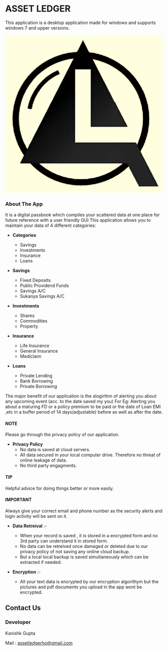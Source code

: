 # **ASSET LEDGER**
This application is a desktop application made for windows and supports windows 7 and upper versions.

![Asset Ledger Screen View](picbg.png)

### **About The App**
It is a digital passbook which compiles your scattered data at one place for future reference with a user friendly GUI
This application allows you to maintain your data of 4 different categories:


* **Categories**
  - Savings
  - Investments
  - Insurance
  - Loans

* **Savings**
  - Fixed Deposits
  - Public Providend Funds
  - Savings A/C
  - Sukanya Savings A/C

* **Investments**
  - Shares
  - Commodities
  - Property

* **Insurance**
  - Life Insurance
  - General Insurance
  - Mediclaim

* **Loans**
  - Private Lending
  - Bank Borrowing
  - Private Borrowing


The major benefit of our application is the alogirthm of alerting you about any upcoming event (acc. to the date saved my you)
For Eg: Alerting you about a maturing FD or a policy premium to be paid or the date of Loan EMI ,etc in a buffer period of 14 days(adjustable) before as well as after the date.


 
#### **NOTE**
 Please go through the privacy policy of our application.
* **Privacy Policy**
  - No data is saved at cloud servers.
  - All data secured in your local computer drive. Therefore no threat of online leakage of data.
  - No third party engagments.

#### **TIP**
 Helpful advice for doing things better or more easily.

#### **IMPORTANT**
Always give your correct email and phone number as the security alerts and login activity will be sent on it.
* **Data Retreival** :-
  - When your record is saved , it is stored in a encrypted form and no 3rd party can understand it in stored form.
  - No data can be retreived once damaged or deleted due to our privacy policy of not saving any online cloud backup.
  - But a local local backup is saved simultaneously which can be extracted if needed.

* **Encryption** :-
  - All your text data is encrypted by our encryption algorithym but the pictures and pdf documents you upload in the app wont be encrypted.


## **Contact Us**
### **Developer**
Kanishk Gupta

Mail : assetledgerho@gmail.com
